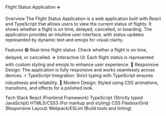 Flight Status Application ✈️

Overview
The Flight Status Application is a web application built with React and TypeScript that allows users to view the current status of flights. It shows whether a flight is on time, delayed, cancelled, or boarding. The application provides an intuitive user interface, with status updates represented by dynamic text and emojis for visual clarity.

Features
🟢 Real-time flight status: Check whether a flight is on time, delayed, or cancelled.
✈️ Interactive UI: Each flight status is represented with custom styling and emojis to enhance user experience.
📱 Responsive Design: The application is fully responsive and works seamlessly across devices.
⚡ TypeScript Integration: Strict typing with TypeScript ensures robustness and reliability.
🎨 Modern Design: Styled using CSS animations, transitions, and effects for a polished look.

Tech Stack
React (Frontend Framework)
TypeScript (Strictly typed JavaScript)
HTML5/CSS3 (For markup and styling)
CSS Flexbox/Grid (Responsive Layout)
Webpack/ESLint (Build tools and linting)

